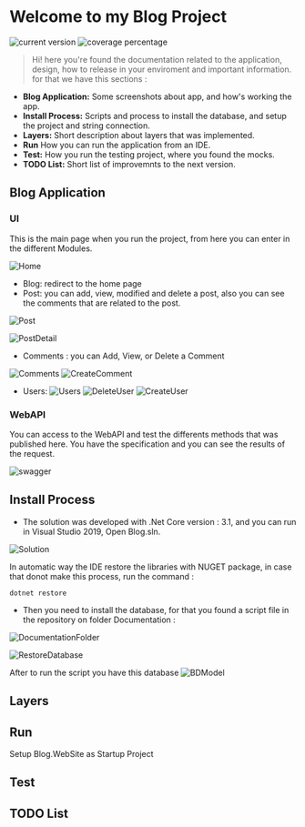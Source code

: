# Welcome to my Blog Project

<img src="https://img.shields.io/badge/version-1.0.0-green" alt="current version"/>
<img src="https://img.shields.io/badge/coverage-<10%25-red" alt="coverage percentage">

> Hi! here you're found the documentation related to the application, design, how to release in your enviroment and important information. for that we have this sections :

- **Blog Application:** Some screenshots about app, and how's working the app.
- **Install Process:** Scripts and process to install the database, and setup the project and string connection.
- **Layers:** Short description about layers that was implemented.
- **Run** How you can run the application from an IDE.
- **Test:** How you run the testing project, where you found the mocks.
- **TODO List:** Short list of improvemnts to the next version.

## Blog Application

### UI

This is the main page when you run the project, from here you can enter in the different Modules.

![Home](Documentation/home.PNG)

- Blog: redirect to the home page
- Post: you can add, view, modified and delete a post, also you can see the comments that are related to the post.

![Post](Documentation/posts.PNG)

![PostDetail](Documentation/PostDetail.PNG)

- Comments :
  you can Add, View, or Delete a Comment

![Comments](Documentation/Comments.PNG)
![CreateComment](Documentation/CreateComment.PNG)

- Users:
  ![Users](Documentation/Users.PNG)
  ![DeleteUser](Documentation/DeleteUser.PNG)
  ![CreateUser](Documentation/CreateUser.PNG)

### WebAPI

You can access to the WebAPI and test the differents methods that was published here. You have the specification and you can see the results of the request.

![swagger](Documentation/swagger.PNG)

## Install Process

- The solution was developed with .Net Core version : 3.1, and you can run in Visual Studio 2019, Open Blog.sln.

![Solution](Documentation/Solution.PNG)

In automatic way the IDE restore the libraries with NUGET package, in case that donot make this process, run the command :

`dotnet restore`

- Then you need to install the database, for that you found a script file in the repository on folder Documentation :

![DocumentationFolder](Documentation/documentationFolder.PNG)

![RestoreDatabase](Documentation/RestoreDatabase.PNG)

After to run the script you have this database
![BDModel](Documentation/BDModel.PNG)

## Layers

## Run

Setup Blog.WebSite as Startup Project

## Test

## TODO List
